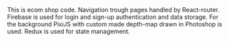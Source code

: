 This is ecom shop code. Navigation trough pages handled by React-router. Firebase is used for login and sign-up authentication and data storage. For the background PixiJS with custom made depth-map drawn in Photoshop is used. Redux is used for state management.
